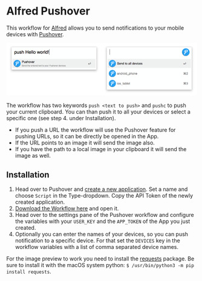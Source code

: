 # Alfred Pushover

This workflow for [Alfred](https://www.alfredapp.com/) allows you to send notifications to your mobile devices with [Pushover](https://pushover.net/).

![Preview of Pushover workflow](docs/alfred-pushover.png)

The workflow has two keywords `push <text to push>` and `pushc` to push your current clipboard. You can than push it to all your devices or select a specific one (see step 4. under Installation).

- If you push a URL the workflow will use the Pushover feature for pushing URLs, so it can be directly be opened in the App.
- If the URL points to an image it will send the image also.
- If you have the path to a local image in your clipboard it will send the image as well.

## Installation

1. Head over to Pushover and [create a new application](https://pushover.net/apps/build). Set a name and choose `Script` in the Type-dropdown. Copy the API Token of the newly created application.
2. [Download the Workflow here](https://github.com/stroebjo/alfred-pushover/releases/latest) and open it.
3. Head over to the settings pane of the Pushover workflow and configure the variables with your `USER_KEY` and the `APP_TOKEN` of the App you just created.
4. Optionally you can enter the names of your devices, so you can push notification to a specific device. For that set the `DEVICES` key in the workflow variables with a list of comma separated device names.

For the image preview to work you need to install the [requests](https://docs.python-requests.org/en/master/user/install/#install) package. Be sure to install it with the macOS system python: `$ /usr/bin/python3 -m pip install requests`.
